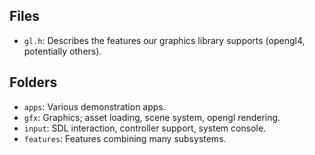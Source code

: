 
## Files

* `gl.h`: Describes the features our graphics library supports (opengl4, potentially others).

## Folders

* `apps`: Various demonstration apps.
* `gfx`: Graphics; asset loading, scene system, opengl rendering.
* `input`: SDL interaction, controller support, system console.
* `features`: Features combining many subsystems.
